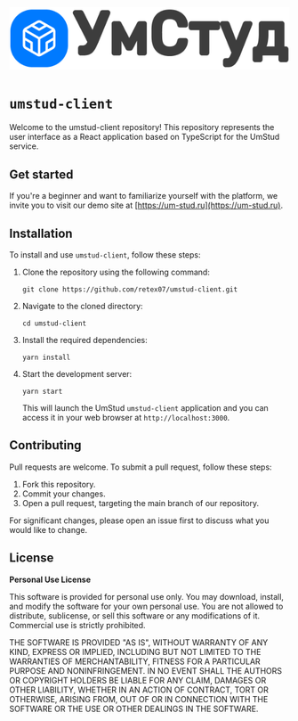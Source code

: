 ![UmStud Logo](public/icons/logo.png)

# `umstud-client`

Welcome to the umstud-client repository! This repository represents the user interface as a React application based on TypeScript for the UmStud service.

## Get started

If you're a beginner and want to familiarize yourself with the platform, we invite you to visit our demo site at [https://um-stud.ru](https://um-stud.ru).

## Installation

To install and use `umstud-client`, follow these steps:

1. Clone the repository using the following command:

   ```
   git clone https://github.com/retex07/umstud-client.git
   ```

2. Navigate to the cloned directory:

   ```
   cd umstud-client
   ```

3. Install the required dependencies:

   ```
   yarn install
   ```

4. Start the development server:

   ```
   yarn start
   ```

   This will launch the UmStud `umstud-client` application and you can access it in your web browser at `http://localhost:3000`.

## Contributing

Pull requests are welcome. To submit a pull request, follow these steps:

1. Fork this repository.
2. Commit your changes.
3. Open a pull request, targeting the main branch of our repository.

For significant changes, please open an issue first to discuss what you would like to change.

## License

**Personal Use License**

This software is provided for personal use only. You may download, install, and modify the software for your own personal use. You are not allowed to distribute, sublicense, or sell this software or any modifications of it. Commercial use is strictly prohibited.

THE SOFTWARE IS PROVIDED "AS IS", WITHOUT WARRANTY OF ANY KIND, EXPRESS OR IMPLIED, INCLUDING BUT NOT LIMITED TO THE WARRANTIES OF MERCHANTABILITY, FITNESS FOR A PARTICULAR PURPOSE AND NONINFRINGEMENT. IN NO EVENT SHALL THE AUTHORS OR COPYRIGHT HOLDERS BE LIABLE FOR ANY CLAIM, DAMAGES OR OTHER LIABILITY, WHETHER IN AN ACTION OF CONTRACT, TORT OR OTHERWISE, ARISING FROM, OUT OF OR IN CONNECTION WITH THE SOFTWARE OR THE USE OR OTHER DEALINGS IN THE SOFTWARE.
